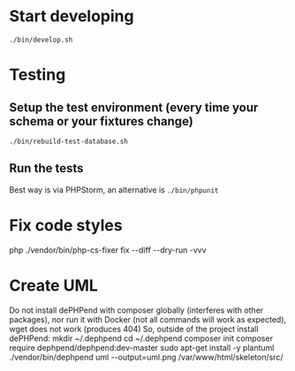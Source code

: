 # Start developing
```console
./bin/develop.sh
```

# Testing
## Setup the test environment (every time your schema or your fixtures change)
```
./bin/rebuild-test-database.sh
```

## Run the tests
Best way is via PHPStorm, an alternative is `./bin/phpunit`

# Fix code styles
php ./vendor/bin/php-cs-fixer fix --diff --dry-run -vvv

# Create UML
Do not install dePHPend with composer globally (interferes with other packages), nor run it with
Docker (not all commands will work as expected), wget does not work (produces 404)
So, outside of the project install dePHPend:
mkdir ~/.dephpend
cd  ~/.dephpend
composer init
composer require dephpend/dephpend:dev-master
sudo apt-get install -y plantuml
./vendor/bin/dephpend  uml --output=uml.png /var/www/html/skeleton/src/
